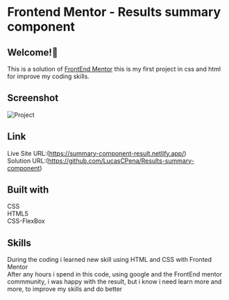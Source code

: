 # Frontend Mentor - Results summary component

## Welcome!👋
This is a solution of [FrontEnd Mentor](https://www.frontendmentor.io/challenges/results-summary-component-CE_K6s0maV)  this is my first project in css and html for improve my coding skills.

## Screenshot
![Project](https://github.com/LucasCPena/Results-summary-component/assets/79058932/1175a26b-9a67-4af1-ad0b-4ce462e06258)

## Link
Live Site URL:(https://summary-component-result.netlify.app/) <br/>
Solution URL:(https://github.com/LucasCPena/Results-summary-component)

## Built with
CSS <br/>
HTML5<br/>
CSS-FlexBox

## Skills

During the coding i learned new skill using HTML and CSS with Fronted Mentor
<br>
After any hours i spend in this code, using google and the FrontEnd mentor commmunity, i was happy with the result, but i know i need learn more and more, to improve my skills and do better

